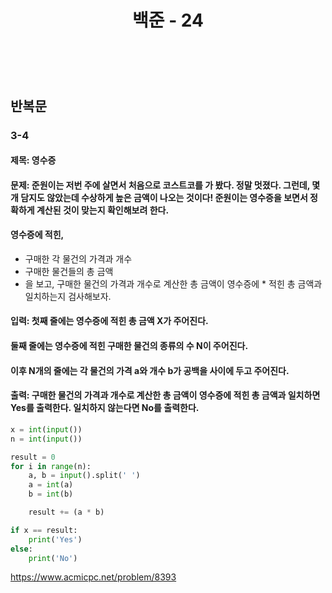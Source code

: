 ﻿---
layout: post
title: "백준 - 24"
category: studylog
tags: algorithm
---

<br>

## 반복문

### 3-4

#### 제목: 영수증

#### 문제: 준원이는 저번 주에 살면서 처음으로 코스트코를 가 봤다. 정말 멋졌다. 그런데, 몇 개 담지도 않았는데 수상하게 높은 금액이 나오는 것이다! 준원이는 영수증을 보면서 정확하게 계산된 것이 맞는지 확인해보려 한다.

#### 영수증에 적힌,

* 구매한 각 물건의 가격과 개수
* 구매한 물건들의 총 금액
* 을 보고, 구매한 물건의 가격과 개수로 계산한 총 금액이 영수증에 * 적힌 총 금액과 일치하는지 검사해보자.

#### 입력: 첫째 줄에는 영수증에 적힌 총 금액 X가 주어진다.

#### 둘째 줄에는 영수증에 적힌 구매한 물건의 종류의 수 N이 주어진다.

#### 이후 N개의 줄에는 각 물건의 가격 a와 개수 b가 공백을 사이에 두고 주어진다.

#### 출력: 구매한 물건의 가격과 개수로 계산한 총 금액이 영수증에 적힌 총 금액과 일치하면 Yes를 출력한다. 일치하지 않는다면 No를 출력한다.

```python
x = int(input())
n = int(input())

result = 0
for i in range(n):
    a, b = input().split(' ')
    a = int(a)
    b = int(b)

    result += (a * b)

if x == result:
    print('Yes')
else:
    print('No')
```

https://www.acmicpc.net/problem/8393